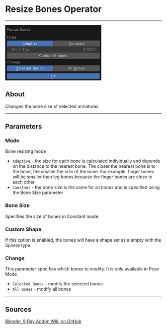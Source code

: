 # Resize Bones Operator

___

![alt text](assets/images/operator-resize-bones.png)

## About

Changes the bone size of selected armatures

___

## Parameters

### Mode

Bone resizing mode

- `Adaptive` - the size for each bone is calculated individually and depends on the distance to the nearest bone. The closer the nearest bone is to the bone, the smaller the size of the bone. For example, finger bones will be smaller than leg bones because the finger bones are close to each other
- `Constant` - the bone size is the same for all bones and is specified using the Bone Size parameter

### Bone Size

Specifies the size of bones in Constant mode

### Custom Shape

If this option is enabled, the bones will have a shape set as a empty with the Sphere type

### Change

This parameter specifies which bones to modify. It is only available in Pose Mode

- `Selected Bones` - modify the selected bones
- `All Bones` - modify all bones

___

## Sources

[Blender X-Ray Addon Wiki on GitHub](https://github.com/PavelBlend/blender-xray/wiki/Operator-Resize-Bones)
